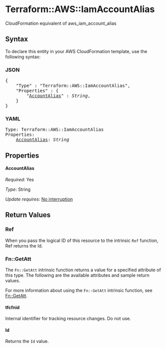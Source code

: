 # Terraform::AWS::IamAccountAlias

CloudFormation equivalent of aws_iam_account_alias

## Syntax

To declare this entity in your AWS CloudFormation template, use the following syntax:

### JSON

<pre>
{
    "Type" : "Terraform::AWS::IamAccountAlias",
    "Properties" : {
        "<a href="#accountalias" title="AccountAlias">AccountAlias</a>" : <i>String</i>,
    }
}
</pre>

### YAML

<pre>
Type: Terraform::AWS::IamAccountAlias
Properties:
    <a href="#accountalias" title="AccountAlias">AccountAlias</a>: <i>String</i>
</pre>

## Properties

#### AccountAlias

_Required_: Yes

_Type_: String

_Update requires_: [No interruption](https://docs.aws.amazon.com/AWSCloudFormation/latest/UserGuide/using-cfn-updating-stacks-update-behaviors.html#update-no-interrupt)

## Return Values

### Ref

When you pass the logical ID of this resource to the intrinsic `Ref` function, Ref returns the Id.

### Fn::GetAtt

The `Fn::GetAtt` intrinsic function returns a value for a specified attribute of this type. The following are the available attributes and sample return values.

For more information about using the `Fn::GetAtt` intrinsic function, see [Fn::GetAtt](https://docs.aws.amazon.com/AWSCloudFormation/latest/UserGuide/intrinsic-function-reference-getatt.html).

#### tfcfnid

Internal identifier for tracking resource changes. Do not use.

#### Id

Returns the <code>Id</code> value.

